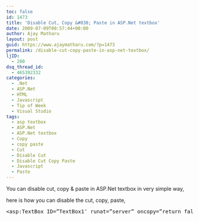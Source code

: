 ```yaml
---
toc: false
id: 1473
title: 'Disable Cut, Copy &#038; Paste in ASP.Net textbox'
date: 2009-07-09T00:57:44+00:00
author: Ajay Matharu
layout: post
guid: https://www.ajaymatharu.com/?p=1473
permalink: /disable-cut-copy-paste-in-asp-net-textbox/
ljID:
  - 280
dsq_thread_id:
  - 465392332
categories:
  - .Net
  - ASP.Net
  - HTML
  - Javascript
  - Tip of Week
  - Visual Studio
tags:
  - asp textbox
  - ASP.Net
  - ASP.Net textbox
  - Copy
  - copy paste
  - Cut
  - Disable Cut
  - Disable Cut Copy Paste
  - Javascript
  - Paste
---
```

You can disable cut, copy & paste in ASP.Net textbox in very simple way,

here is how you can disable the cut, copy, paste,

<pre class="html" name="code">&lt;asp:TextBox ID=”TextBox1″ runat=”server” oncopy=”return false” onpaste=”return false” oncut=”return false”&gt;&lt;/asp:TextBox&gt;</pre>
